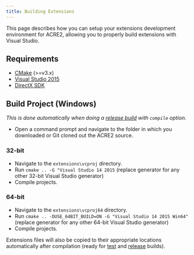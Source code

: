 ```yaml
---
title: Building Extensions
---
```


This page describes how you can setup your extensions development environment for ACRE2, allowing you to properly build extensions with Visual Studio.

## Requirements

- [CMake](https://cmake.org/) (>=v3.x)
- [Visual Studio 2015](https://www.visualstudio.com/en-us/downloads/download-visual-studio-vs.aspx)
- [DirectX SDK](https://www.microsoft.com/en-gb/download/details.aspx?id=6812)

## Build Project (Windows)

_This is done automatically when doing a [release build](building#create-a-release-build) with `compile` option._

- Open a command prompt and navigate to the folder in which you downloaded or Git cloned out the ACRE2 source.

### 32-bit

- Navigate to the `extensions\vcproj` directory.
- Run `cmake .. -G "Visual Studio 14 2015` (replace generator for any other 32-bit Visual Studio generator)
- Compile projects.

### 64-bit

- Navigate to the `extensions\vcproj64` directory.
- Run `cmake .. -DUSE_64BIT_BUILD=ON -G "Visual Studio 14 2015 Win64"` (replace generator for any other 64-bit Visual Studio generator)
- Compile projects.

Extensions files will also be copied to their appropriate locations automatically after compilation (ready for [test](building#create-a-test-build) and [release](building#create-a-release-build) builds).
